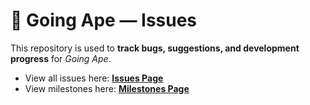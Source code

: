 # 🐒 Going Ape — Issues

This repository is used to **track bugs, suggestions, and development progress** for *Going Ape*.

- View all issues here: [**Issues Page**](https://github.com/GoingApeGame/issues/issues)  
- View milestones here: [**Milestones Page**](https://github.com/GoingApeGame/issues/milestones?sort=due_date&direction=asc)
